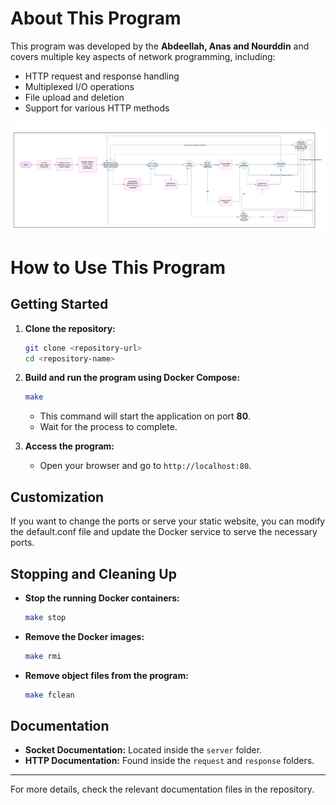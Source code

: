 # About This Program

This program was developed by the **Abdeellah, Anas and Nourddin** and covers multiple key aspects of network programming, including:
- HTTP request and response handling
- Multiplexed I/O operations
- File upload and deletion
- Support for various HTTP methods

![Workflow Diagram](diagram.jpeg)


# How to Use This Program

## Getting Started

1. **Clone the repository:**

   ```sh
   git clone <repository-url>
   cd <repository-name>
   ```

2. **Build and run the program using Docker Compose:**

   ```sh
   make
   ```

   - This command will start the application on port **80**.
   - Wait for the process to complete.

3. **Access the program:**

   - Open your browser and go to `http://localhost:80`.

## Customization

If you want to change the ports or serve your static website, you can modify the default.conf file and update the Docker service to serve the necessary ports.

## Stopping and Cleaning Up

- **Stop the running Docker containers:**

  ```sh
  make stop
  ```

- **Remove the Docker images:**

  ```sh
  make rmi
  ```

- **Remove object files from the program:**

  ```sh
  make fclean
  ```

## Documentation

- **Socket Documentation:** Located inside the `server` folder.
- **HTTP Documentation:** Found inside the `request` and `response` folders.

---

For more details, check the relevant documentation files in the repository.

